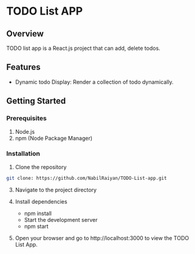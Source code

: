 # TODO List APP
## Overview
TODO list app is a React.js project that can add, delete todos. 

## Features
- Dynamic todo Display: Render a collection of todo dynamically. 

## Getting Started
### Prerequisites
 1. Node.js
 2. npm (Node Package Manager)

### Installation
  1. Clone the repository 
  ``` bash
  git clone: https://github.com/NabilRaiyan/TODO-List-app.git
```
  3. Navigate to the project directory
  4. Install dependencies
     - npm install
     - Start the development server
     - npm start
  
  5. Open your browser and go to http://localhost:3000 to view the TODO List App.
